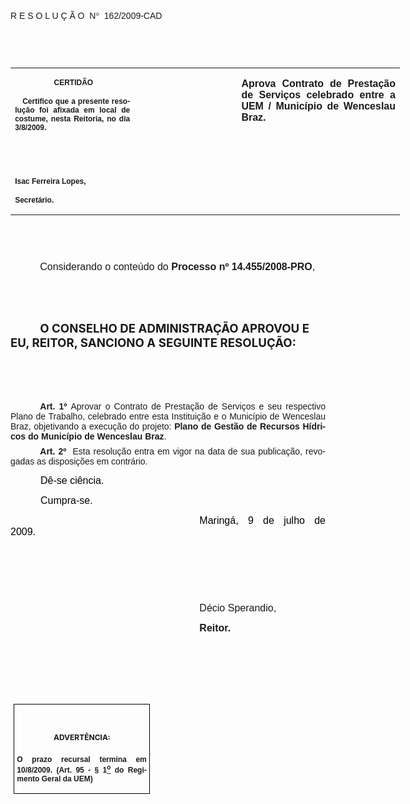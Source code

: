 <body lang=PT-BR link=blue vlink=purple style='tab-interval:35.4pt'>

<div class=Section1>

<p class=MsoTitle><span style='font-size:11.0pt;font-family:Arial'><o:p>&nbsp;</o:p></span></p>

<p class=MsoTitle><span style='font-family:Arial;mso-bidi-font-family:"Times New Roman"'>R
E S O L U Ç Ã O<span style='mso-spacerun:yes'>  </span>N</span><span
style='font-family:Symbol;mso-ascii-font-family:Arial;mso-hansi-font-family:
Arial;mso-char-type:symbol;mso-symbol-font-family:Symbol'><span
style='mso-char-type:symbol;mso-symbol-font-family:Symbol'>°</span></span><span
style='font-family:Arial;mso-bidi-font-family:"Times New Roman"'><span
style='mso-spacerun:yes'>  </span>162/2009-CAD<o:p></o:p></span></p>

<p class=BodyText21><span style='font-size:10.0pt;font-family:Arial;mso-bidi-font-family:
"Times New Roman"'><o:p>&nbsp;</o:p></span></p>

<p class=BodyText21><span style='font-size:10.0pt;font-family:Arial;mso-bidi-font-family:
"Times New Roman"'><o:p>&nbsp;</o:p></span></p>

<table class=MsoNormalTable border=0 cellspacing=0 cellpadding=0 width=623
 style='width:467.4pt;border-collapse:collapse;mso-padding-alt:0cm 5.4pt 0cm 5.4pt'>
 <tr style='mso-yfti-irow:0;mso-yfti-firstrow:yes;mso-yfti-lastrow:yes'>
  <td width=196 valign=top style='width:147.15pt;padding:0cm 5.4pt 0cm 5.4pt'>
  <p class=MsoNormal align=center style='text-align:center'><b
  style='mso-bidi-font-weight:normal'><span style='font-size:9.0pt;mso-bidi-font-size:
  10.0pt;font-family:Arial;mso-bidi-font-family:"Times New Roman"'><span
  style='mso-spacerun:yes'> </span>CERTIDÃO<o:p></o:p></span></b></p>
  <p class=MsoNormal style='text-align:justify'><b style='mso-bidi-font-weight:
  normal'><span style='font-size:9.0pt;mso-bidi-font-size:10.0pt;font-family:
  Arial;mso-bidi-font-family:"Times New Roman"'><span
  style='mso-spacerun:yes'>   </span>Certifico que a presente resolução foi
  afixada em local de costume, nesta Reitoria, no dia 3/8/2009.<o:p></o:p></span></b></p>
  <p class=MsoNormal><b style='mso-bidi-font-weight:normal'><span
  style='font-size:8.0pt;font-family:Arial;mso-bidi-font-family:"Times New Roman"'><o:p>&nbsp;</o:p></span></b></p>
  <p class=MsoNormal><b style='mso-bidi-font-weight:normal'><span
  style='font-size:8.0pt;font-family:Arial;mso-bidi-font-family:"Times New Roman"'><o:p>&nbsp;</o:p></span></b></p>
  <p class=MsoNormal><b style='mso-bidi-font-weight:normal'><span
  style='font-size:9.0pt;mso-bidi-font-size:10.0pt;font-family:Arial;
  mso-bidi-font-family:"Times New Roman"'>Isac Ferreira Lopes,<o:p></o:p></span></b></p>
  <p class=MsoNormal><b style='mso-bidi-font-weight:normal'><span
  style='font-size:9.0pt;mso-bidi-font-size:10.0pt;font-family:Arial;
  mso-bidi-font-family:"Times New Roman"'>Secretário.<o:p></o:p></span></b></p>
  </td>
  <td width=163 valign=top style='width:122.25pt;padding:0cm 5.4pt 0cm 5.4pt'>
  <p class=MsoNormal style='margin-right:-5.4pt'><b><span style='font-size:
  12.0pt;mso-bidi-font-size:10.0pt;font-family:Arial;mso-bidi-font-family:"Times New Roman"'><o:p>&nbsp;</o:p></span></b></p>
  </td>
  <td width=264 valign=top style='width:198.0pt;padding:0cm 5.4pt 0cm 5.4pt'>
  <p class=MsoNormal style='text-align:justify'><b><span style='font-size:12.0pt;
  font-family:Arial;mso-bidi-font-family:"Times New Roman"'>Aprova Contrato de
  Prestação de Serviços celebrado entre a UEM / Município de Wenceslau Braz.<o:p></o:p></span></b></p>
  </td>
 </tr>
</table>

<p class=BodyText21><span style='font-size:10.0pt;font-family:Arial;mso-bidi-font-family:
"Times New Roman"'><o:p>&nbsp;</o:p></span></p>

<p class=BodyText21><span style='font-size:10.0pt;font-family:Arial;mso-bidi-font-family:
"Times New Roman"'><o:p>&nbsp;</o:p></span></p>

<p class=MsoNormal style='text-align:justify;text-indent:35.45pt'><span
style='font-size:12.0pt;mso-bidi-font-size:10.0pt;font-family:Arial;mso-bidi-font-family:
"Times New Roman"'>Considerando o conteúdo do <b style='mso-bidi-font-weight:
normal'>Processo nº 14.455/2008-PRO</b>,<b style='mso-bidi-font-weight:normal'><o:p></o:p></b></span></p>

<p class=MsoNormal style='text-align:justify;text-indent:35.45pt'><span
style='font-size:12.0pt;font-family:Arial;mso-bidi-font-family:"Times New Roman"'><o:p>&nbsp;</o:p></span></p>

<p class=MsoNormal style='text-align:justify;text-indent:35.45pt'><span
style='font-size:12.0pt;font-family:Arial;mso-bidi-font-family:"Times New Roman"'><o:p>&nbsp;</o:p></span></p>

<p class=MsoBodyTextIndent style='text-indent:35.45pt'><b style='mso-bidi-font-weight:
normal'><span style='font-size:14.0pt'>O CONSELHO DE ADMINISTRAÇÃO APROVOU E
EU, REITOR, SANCIONO A SEGUINTE RESOLUÇÃO:<o:p></o:p></span></b></p>

<p class=MsoBodyTextIndent style='text-indent:35.45pt'><span style='font-size:
12.0pt'><o:p>&nbsp;</o:p></span></p>

<p class=MsoBodyTextIndent style='text-indent:35.45pt'><span style='font-size:
12.0pt'><o:p>&nbsp;</o:p></span></p>

<p style='margin:0cm;margin-bottom:.0001pt;text-align:justify;text-indent:35.45pt'><b
style='mso-bidi-font-weight:normal'><span style='font-family:Arial;mso-fareast-font-family:
"Arial Unicode MS";mso-bidi-font-family:"Times New Roman"'>Art.&nbsp;1º&nbsp;</span></b><span
style='mso-bidi-font-size:12.0pt;font-family:Arial;mso-bidi-font-family:"Times New Roman";
mso-bidi-font-weight:bold'>Aprovar o Contrato de Prestação de Serviços e seu
respectivo Plano de Trabalho, celebrado entre esta Instituição e o Município de
Wenceslau Braz, objetivando a execução do projeto: <b>Plano de Gestão de
Recursos Hídricos do Município de Wenceslau Braz</b>.<o:p></o:p></span></p>

<p style='margin-top:6.0pt;margin-right:0cm;margin-bottom:0cm;margin-left:0cm;
margin-bottom:.0001pt;text-align:justify;text-indent:35.45pt'><b
style='mso-bidi-font-weight:normal'><span style='font-family:Arial;mso-fareast-font-family:
"Arial Unicode MS";mso-bidi-font-family:"Times New Roman"'>Art.&nbsp;2º&nbsp;&nbsp;</span></b><span
style='font-family:Arial;mso-bidi-font-family:"Times New Roman"'>Esta resolução
entra em vigor na data de sua publicação, revogadas as disposições em
contrário.</span><span style='font-family:Arial;mso-fareast-font-family:"Arial Unicode MS";
mso-bidi-font-family:"Times New Roman";letter-spacing:-.2pt'><o:p></o:p></span></p>

<p class=MsoNormal style='text-align:justify;text-indent:36.0pt;mso-pagination:
none'><span style='font-size:12.0pt;font-family:Arial;color:black'>Dê-se
ciência.<o:p></o:p></span></p>

<p class=MsoNormal style='text-align:justify;text-indent:36.0pt;mso-pagination:
none'><span style='font-size:12.0pt;font-family:Arial;color:black'>Cumpra-se.<o:p></o:p></span></p>

<p class=MsoNormal style='text-align:justify;text-indent:8.0cm'><span
style='font-size:12.0pt;font-family:Arial;color:black'>Maringá, 9 de julho de
2009.<o:p></o:p></span></p>

<p class=MsoNormal style='text-align:justify;text-indent:8.0cm'><span
style='font-family:Arial;mso-bidi-font-family:"Times New Roman"'><o:p>&nbsp;</o:p></span></p>

<p class=MsoNormal style='text-align:justify;text-indent:8.0cm'><span
style='font-family:Arial;mso-bidi-font-family:"Times New Roman"'><o:p>&nbsp;</o:p></span></p>

<p class=MsoNormal style='text-align:justify;text-indent:8.0cm'><span
style='font-family:Arial;mso-bidi-font-family:"Times New Roman"'><o:p>&nbsp;</o:p></span></p>

<p class=MsoNormal style='text-align:justify;text-indent:8.0cm'><span
style='font-size:12.0pt;font-family:Arial;mso-bidi-font-family:"Times New Roman"'>Décio
Sperandio,<o:p></o:p></span></p>

<p class=MsoNormal style='text-align:justify;text-indent:8.0cm;tab-stops:8.0cm 276.45pt'><b
style='mso-bidi-font-weight:normal'><span style='font-size:12.0pt;font-family:
Arial;mso-bidi-font-family:"Times New Roman"'>Reitor.<o:p></o:p></span></b></p>

<p class=MsoNormal style='text-align:justify;text-indent:8.0cm;tab-stops:8.0cm 276.45pt'><b
style='mso-bidi-font-weight:normal'><span style='font-size:12.0pt;font-family:
Arial;mso-bidi-font-family:"Times New Roman"'><o:p>&nbsp;</o:p></span></b></p>

<p class=MsoNormal style='text-align:justify;text-indent:8.0cm;tab-stops:8.0cm 276.45pt'><b
style='mso-bidi-font-weight:normal'><span style='font-size:12.0pt;font-family:
Arial;mso-bidi-font-family:"Times New Roman"'><o:p>&nbsp;</o:p></span></b></p>

<p class=MsoNormal style='text-align:justify;text-indent:8.0cm;tab-stops:8.0cm 276.45pt'><b
style='mso-bidi-font-weight:normal'><span style='font-size:12.0pt;font-family:
Arial;mso-bidi-font-family:"Times New Roman"'><o:p>&nbsp;</o:p></span></b></p>

<table class=MsoNormalTable border=1 cellspacing=0 cellpadding=0
 style='margin-left:3.5pt;border-collapse:collapse;border:none;mso-border-alt:
 solid windowtext .5pt;mso-padding-alt:0cm 3.5pt 0cm 3.5pt;mso-border-insideh:
 .5pt solid windowtext;mso-border-insidev:.5pt solid windowtext'>
 <tr style='mso-yfti-irow:0;mso-yfti-firstrow:yes;mso-yfti-lastrow:yes'>
  <td width=207 valign=top style='width:155.6pt;border:solid windowtext 1.0pt;
  mso-border-alt:solid windowtext .5pt;padding:0cm 3.5pt 0cm 3.5pt'>
  <h1 align=center style='text-align:center'><span style='font-size:9.0pt;
  mso-bidi-font-size:10.0pt'>ADVERTÊNCIA:<o:p></o:p></span></h1>
  <p class=MsoNormal style='text-align:justify'><b style='mso-bidi-font-weight:
  normal'><span style='font-size:9.0pt;mso-bidi-font-size:10.0pt;font-family:
  Arial;mso-bidi-font-family:"Times New Roman"'>O prazo recursal termina em 10/8/2009.
  (Art. 95 - § 1<u><sup>o</sup></u> do Regimento Geral da UEM)</span></b><span
  style='font-size:9.0pt;mso-bidi-font-size:10.0pt;font-family:Arial;
  mso-bidi-font-family:"Times New Roman"'><o:p></o:p></span></p>
  </td>
 </tr>
</table>

<p class=MsoNormal style='text-align:justify;text-indent:10.0cm'><o:p>&nbsp;</o:p></p>

</div>

</body>
